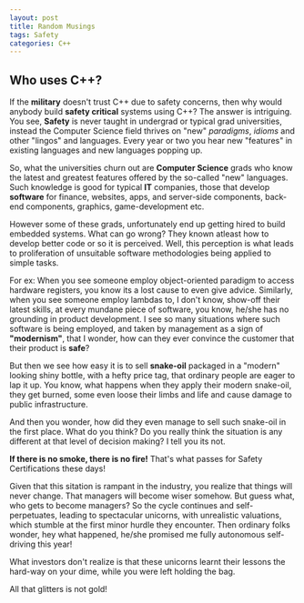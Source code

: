 ```yaml
---
layout: post
title: Random Musings
tags: Safety
categories: C++
---
```


## Who uses C++?

If the **military** doesn't trust C++ due to safety concerns, then why would anybody build **safety critical** systems using C++?
The answer is intriguing. You see, **Safety** is never taught in undergrad or typical grad universities, instead the Computer Science field thrives on
"new" *paradigms*, *idioms* and other "lingos" and languages. Every year or two you hear new "features" in existing languages and new languages popping up.

So, what the universities churn out are **Computer Science** grads who know the latest and greatest features offered by the so-called "new" languages.
Such knowledge is good for typical **IT** companies, those that develop **software** for finance, websites, apps, and server-side components, back-end components, graphics, game-development etc.

However some of these grads, unfortunately end up getting hired to build embedded systems. What can go wrong? They known atleast how to develop better code or so it is perceived.
Well, this perception is what leads to proliferation of unsuitable software methodologies being applied to simple tasks.

For ex:
When you see someone employ object-oriented paradigm to access hardware registers, you know its a lost cause to even give advice.
Similarly, when you see someone employ lambdas to, I don't know, show-off their latest skills, at every mundane piece of software, you know, he/she has no grounding in product development.
I see so many situations where such software is being employed, and taken by management as a sign of **"modernism"**, that I wonder, how can they ever convince the customer that their product is **safe**?

But then we see how easy it is to sell **snake-oil** packaged in a "modern" looking shiny bottle, with a hefty price tag, that ordinary people are eager to lap it up.
You know, what happens when they apply their modern snake-oil, they get burned, some even loose their limbs and life and cause damage to public infrastructure.

And then you wonder, how did they even manage to sell such snake-oil in the first place. What do you think?
Do you really think the situation is any different at that level of decision making? I tell you its not.

**If there is no smoke, there is no fire!** That's what passes for Safety Certifications these days!

Given that this sitation is rampant in the industry, you realize that things will never change. That managers will become wiser somehow. But guess what, who gets to become managers?
So the cycle continues and self-perpetuates, leading to spectacular unicorns, with unrealistic valuations, which stumble at the first minor hurdle they encounter.
Then ordinary folks wonder, hey what happened, he/she promised me fully autonomous self-driving this year!

What investors don't realize is that these unicorns learnt their lessons the hard-way on your dime, while you were left holding the bag.

All that glitters is not gold!
